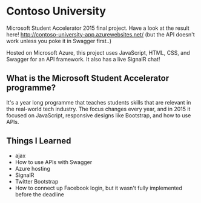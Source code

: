 # Contoso University
Microsoft Student Accelerator 2015 final project. Have a look at the result here! http://contoso-university-app.azurewebsites.net/ (but the API doesn't work unless you poke it in Swagger first..)

Hosted on Microsoft Azure, this project uses JavaScript, HTML, CSS, and Swagger for an API framework. It also has a live SignalR chat!

## What is the Microsoft Student Accelerator programme?
It's a year long programme that teaches students skills that are relevant in the real-world tech industry. The focus changes every year, and in 2015 it focused on JavaScript, responsive designs like Bootstrap, and how to use APIs.

## Things I Learned
- ajax
- How to use APIs with Swagger
- Azure hosting
- SignalR
- Twitter Bootstrap
- How to connect up Facebook login, but it wasn't fully implemented before the deadline
